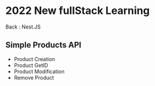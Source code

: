 # 2022 New fullStack Learning

Back : Nest.JS

## Simple Products API

- Product Creation
- Product GetID
- Product Modification
- Remove Product
